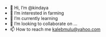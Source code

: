 - 👋 Hi, I’m @kindaya
- 👀 I’m interested in farming
- 🌱 I’m currently learning 
- 💞️ I’m looking to collaborate on ...
- 📫 How to reach me kalebmulu@yahoo.com

<!---
kindaya/kindaya is a ✨ special ✨ repository because its `README.md` (this file) appears on your GitHub profile.
You can click the Preview link to take a look at your changes.
--->
